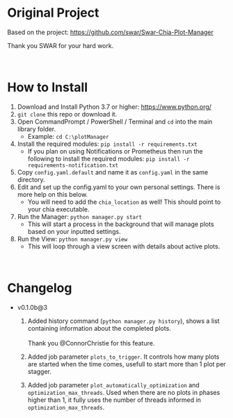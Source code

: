 # Original Project
Based on the project: https://github.com/swar/Swar-Chia-Plot-Manager

Thank you SWAR for your hard work.

<br/>

# How to Install

1. Download and Install Python 3.7 or higher: https://www.python.org/
2. `git clone` this repo or download it.
3. Open CommandPrompt / PowerShell / Terminal and `cd` into the main library folder.
   * Example: `cd C:\plotManager`
4. Install the required modules: `pip install -r requirements.txt`
	* If you plan on using Notifications or Prometheus then run the following to install the required modules: `pip install -r requirements-notification.txt`
5. Copy `config.yaml.default` and name it as `config.yaml` in the same directory.
6. Edit and set up the config.yaml to your own personal settings. There is more help on this below.
	* You will need to add the `chia_location` as well! This should point to your chia executable.
7. Run the Manager: `python manager.py start`
   * This will start a process in the background that will manage plots based on your inputted settings.
8. Run the View: `python manager.py view`
   * This will loop through a view screen with details about active plots.

<br/>

# Changelog

* v0.1.0b@3
  
  1. Added history command (`python manager.py history`), shows a list containing information about the completed plots.<br/>    
    Thank you @ConnorChristie for this feature.

  2. Added job parameter `plots_to_trigger`. It controls how many plots are started when the time comes, usefull to start more than 1 plot per stagger.

  3. Added job parameter `plot_automatically_optimization` and `optimization_max_threads`. Used when there are no plots in phases higher than 1, it fully uses the number of threads informed in  `optimization_max_threads`.
